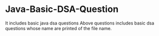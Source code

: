 # Java-Basic-DSA-Question
It includes basic java dsa questions
Above questions includes basic dsa questions whose name are printed of the file name.
